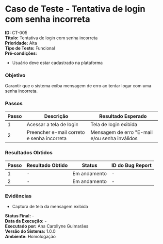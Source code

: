 # Caso de Teste - Tentativa de login com senha incorreta

**ID:** CT-005  
**Título:** Tentativa de login com senha incorreta  
**Prioridade:** Alta  
**Tipo de Teste:** Funcional  
**Pré-condições:**  
- Usuário deve estar cadastrado na plataforma  

### Objetivo
Garantir que o sistema exiba mensagem de erro ao tentar logar com uma senha incorreta.

### Passos
| Passo | Descrição                                  | Resultado Esperado                              |
|-------|--------------------------------------------|-------------------------------------------------|
| 1     | Acessar a tela de login                    | Tela de login exibida                           |
| 2     | Preencher e-mail correto e senha incorreta | Mensagem de erro "E-mail e/ou senha inválidos   |

### Resultados Obtidos
| Passo | Resultado Obtido                           | Status        | ID do Bug Report |
|-------|--------------------------------------------|---------------|------------------|
| 1     | -                                          | Em andamento  | -                |
| 2     | -                                          | Em andamento  | -                |

### Evidências
- Captura de tela da mensagem exibida

**Status Final:** -  
**Data da Execução:** -  
**Executado por:** Ana Carollyne Guimarães  
**Versão do Sistema:** 1.0.0  
**Ambiente:** Homologação  